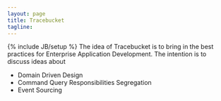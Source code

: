 ```yaml
---
layout: page
title: Tracebucket
tagline: 
---
```

{% include JB/setup %}
The idea of Tracebucket is to bring in the best practices for Enterprise Application Development. The intention is to discuss ideas about 
 * Domain Driven Design
 * Command Query Responsibilities Segregation
 * Event Sourcing



